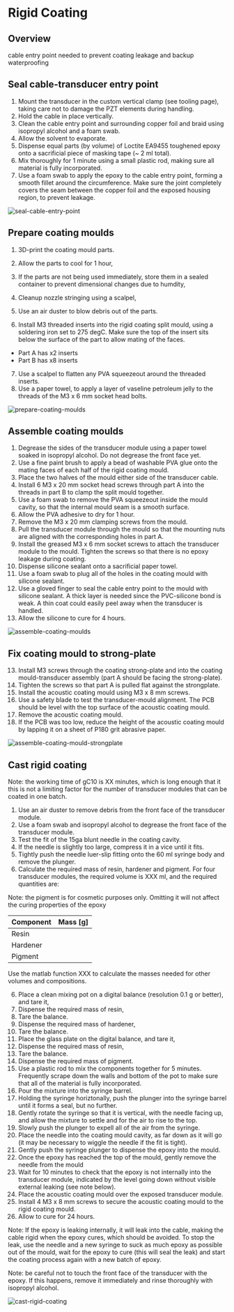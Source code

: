 # Rigid Coating

## Overview
cable entry point needed to prevent coating leakage and backup waterproofing

## Seal cable-transducer entry point

1. Mount the transducer in the custom vertical clamp (see tooling page), taking care not to damage the PZT elements during handling.
2. Hold the cable in place vertically.
3. Clean the cable entry point and surrounding copper foil and braid using isopropyl alcohol and a foam swab.
4. Allow the solvent to evaporate.
5. Dispense equal parts (by volume) of Loctite EA9455 toughened epoxy onto a sacrificial piece of masking tape (~ 2 ml total).
6. Mix thoroughly for 1 minute using a small plastic rod, making sure all material is fully incorporated.
7. Use a foam swab to apply the epoxy to the cable entry point, forming a smooth fillet around the circumference. Make sure the joint completely covers the seam between the copper foil and the exposed housing region, to prevent leakage.

![seal-cable-entry-point](img/rigid-coating/seal-cable-entry-point.png)

## Prepare coating moulds

1. 3D-print the coating mould parts.
2. Allow the parts to cool for 1 hour,
3. If the parts are not being used immediately, store them in a sealed container to prevent dimensional changes due to humdity,
4. Cleanup nozzle stringing using a scalpel,
5. Use an air duster to blow debris out of the parts.

6. Install M3 threaded inserts into the rigid coating split mould, using a soldering iron set to 275 degC. Make sure the top of the insert sits below the surface of the part to allow mating of the faces.
- Part A has x2 inserts
- Part B has x8 inserts
7. Use a scalpel to flatten any PVA squeezeout around the threaded inserts.
8. Use a paper towel, to apply a layer of vaseline petroleum jelly to the threads of the M3 x 6 mm socket head bolts.

![prepare-coating-moulds](img/rigid-coating/prepare-coating-moulds.png)


## Assemble coating moulds

1. Degrease the sides of the transducer module using a paper towel soaked in isopropyl alcohol. Do not degrease the front face yet.
2. Use a fine paint brush to apply a bead of washable PVA glue onto the mating faces of each half of the rigid coating mould. 
3. Place the two halves of the mould either side of the transducer cable.
4. Install 6 M3 x 20 mm socket head screws through part A into the threads in part B to clamp the split mould together.
5. Use a foam swab to remove the PVA squeezeout inside the mould cavity, so that the internal mould seam is a smooth surface.
6. Allow the PVA adhesive to dry for 1 hour.
7. Remove the M3 x 20 mm clamping screws from the mould.
7. Pull the transducer module through the mould so that the mounting nuts are aligned with the corresponding holes in part A.
8. Install the greased M3 x 6 mm socket screws to attach the transducer module to the mould. Tighten the screws so that there is no epoxy leakage during coating.
9. Dispense silicone sealant onto a sacrificial paper towel.
10. Use a foam swab to plug all of the holes in the coating mould with silicone sealant.
11. Use a gloved finger to seal the cable entry point to the mould with silicone sealant. A thick layer is needed since the PVC-silicone bond is weak. A thin coat could easily peel away when the transducer is handled.
12. Allow the silicone to cure for 4 hours.

![assemble-coating-moulds](img/rigid-coating/assemble-coating-moulds.png)

## Fix coating mould to strong-plate

13. Install M3 screws through the coating strong-plate and into the coating mould-transducer assembly (part A should be facing the strong-plate).
14. Tighten the screws so that part A is pulled flat against the strongplate.
15. Install the acoustic coating mould using M3 x 8 mm screws.
16. Use a safety blade to test the transducer-mould alignment. The PCB should be level with the top surface of the acoustic coating mould.
17. Remove the acoustic coating mould.
18. If the PCB was too low, reduce the height of the acoustic coating mould by lapping it on a sheet of P180 grit abrasive paper.

![assemble-coating-mould-strongplate](img/rigid-coating/assemble-coating-mould-strongplate.png)

## Cast rigid coating

Note: the working time of gC10 is XX minutes, which is long enough that it this is not a limiting factor for the number of transducer modules that can be coated in one batch.

1. Use an air duster to remove debris from the front face of the transducer module.
2. Use a foam swab and isopropyl alcohol to degrease the front face of the transducer module.
3. Test the fit of the 15ga blunt needle in the coating cavity.
4. If the needle is slightly too large, compress it in a vice until it fits.
5. Tightly push the needle luer-slip fitting onto the 60 ml syringe body and remove the plunger.
5. Calculate the required mass of resin, hardener and pigment. For four transducer modules, the required volume is XXX ml, and the required quantities are:

Note: the pigment is for cosmetic purposes only. Omitting it will not affect the curing properties of the epoxy

| Component | Mass [g] |
|-----------|----------|
|Resin | |
|Hardener | |
|Pigment | |

Use the matlab function XXX to calculate the masses needed for other volumes and compositions.

6. Place a clean mixing pot on a digital balance (resolution 0.1 g or better), and tare it,
7. Dispense the required mass of resin,
8. Tare the balance.
9. Dispense the required mass of hardener,
10. Tare the balance.
11. Place the glass plate on the digital balance, and tare it,
12. Dispense the required mass of resin,
13. Tare the balance.
14. Dispense the required mass of pigment.
15. Use a plastic rod to mix the components together for 5 minutes. Frequently scrape down the walls and bottom of the pot to make sure that all of the material is fully incorporated.
16. Pour the mixture into the syringe barrel.
17. Holding the syringe horiztonally, push the plunger into the syringe barrel until it forms a seal, but no further.
1. Gently rotate the syringe so that it is vertical, with the needle facing up, and allow the mixture to settle and for the air to rise to the top.
19. Slowly push the plunger to expell all of the air from the syringe.
20. Place the needle into the coating mould cavity, as far down as it will go (it may be necessary to wiggle the needle if the fit is tight).
21. Gently push the syringe plunger to dispense the epoxy into the mould.
22. Once the epoxy has reached the top of the mould, gently remove the needle from the mould
23. Wait for 10 minutes to check that the epoxy is not internally into the transducer module, indicated by the level going down without visible external leaking (see note below).
24. Place the acoustic coating mould over the exposed transducer module.
25. Install 4 M3 x 8 mm screws to secure the acoustic coating mould to the rigid coating mould.
26. Allow to cure for 24 hours.

Note: If the epoxy is leaking internally, it will leak into the cable, making the cable rigid when the epoxy cures, which should be avoided. To stop the leak, use the needle and a new syringe to suck as much epoxy as possible out of the mould, wait for the epoxy to cure (this will seal the leak) and start the coating process again with a new batch of epoxy.

Note: be careful not to touch the front face of the transducer with the epoxy. If this happens, remove it immediately and rinse thoroughly with isopropyl alcohol.

![cast-rigid-coating](img/rigid-coating/cast-rigid-coating.png)
